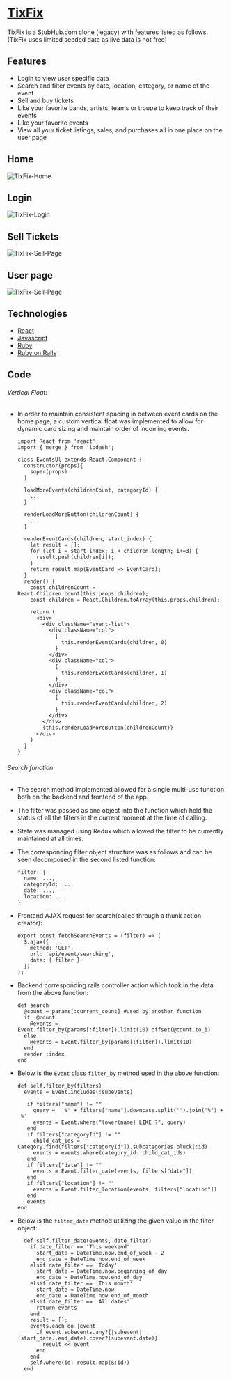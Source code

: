 
# [TixFix](https://tixfix.herokuapp.com/#/)
TixFix is a StubHub.com clone (legacy) with features listed as follows.
(TixFix uses limited seeded data as live data is not free)
## Features
+ Login to view user specific data
+ Search and filter events by date, location, category, or name of the event
+ Sell and buy tickets
+ Like your favorite bands, artists, teams or troupe to keep track of their events
+ Like your favorite events
+ View all your ticket listings, sales, and purchases all in one place on the user page

## Home
![TixFix-Home](https://github.com/Strauaar/TixFix/blob/no_subcats/screenshots/tixfix-home.png "TixFix-Home")

## Login
![TixFix-Login](https://github.com/Strauaar/TixFix/blob/no_subcats/screenshots/login-page.png)

## Sell Tickets
![TixFix-Sell-Page](https://github.com/Strauaar/TixFix/blob/no_subcats/screenshots/sell-tickets-page.png)

## User page
![TixFix-Sell-Page](https://github.com/Strauaar/TixFix/blob/no_subcats/screenshots/user-hub.png)

## Technologies
+ [React](https://reactjs.org/)
+ [Javascript](https://developer.mozilla.org/en-US/docs/Web/JavaScript)
+ [Ruby](https://www.ruby-lang.org/en/)
+ [Ruby on Rails](http://rubyonrails.org/)

## Code

###### Vertical Float:
+ In order to maintain consistent spacing in between event cards on the home page, a custom vertical float was implemented to allow for dynamic card sizing and maintain order of incoming events.


      import React from 'react';
      import { merge } from 'lodash';

      class EventsUl extends React.Component {
        constructor(props){
          super(props)
        }

        loadMoreEvents(childrenCount, categoryId) {
          ...
        }

        renderLoadMoreButton(childrenCount) {
          ...
        }

        renderEventCards(children, start_index) {
          let result = [];
          for (let i = start_index; i < children.length; i+=3) {
            result.push(children[i]);
          }
          return result.map(EventCard => EventCard);
        }
        render() {
          const childrenCount = React.Children.count(this.props.children);
          const children = React.Children.toArray(this.props.children);

          return (
            <div>
              <div className="event-list">
                <div className="col">
                  {
                    this.renderEventCards(children, 0)
                  }
                </div>
                <div className="col">
                  {
                    this.renderEventCards(children, 1)
                  }
                </div>
                <div className="col">
                  {
                    this.renderEventCards(children, 2)
                  }
                </div>
              </div>
              {this.renderLoadMoreButton(childrenCount)}
            </div>
          )
        }
      }

###### Search function
+ The search method implemented allowed for a single multi-use function both on the backend and frontend of the app.
+ The filter was passed as one object into the function which held the status of all the filters in the current moment at the time of calling.
+ State was managed using Redux which allowed the filter to be currently maintained at all times.
+ The corresponding filter object structure was as follows and can be seen decomposed in the second listed function: 

      filter: {
        name: ...,
        categoryId: ...,
        date: ...,
        location: ...
      }

+ Frontend AJAX request for search(called through a thunk action creator):

      export const fetchSearchEvents = (filter) => (
        $.ajax({
          method: 'GET',
          url: 'api/event/searching',
          data: { filter }
        })
      );
+ Backend corresponding rails controller action which took in the data from the above function:

      def search
        @count = params[:current_count] #used by another function
        if  @count
          @events = Event.filter_by(params[:filter]).limit(10).offset(@count.to_i)
        else
          @events = Event.filter_by(params[:filter]).limit(10)
        end
        render :index
      end
+ Below is the `Event` class `filter_by` method used in the above function:

      def self.filter_by(filters)
        events = Event.includes(:subevents)

         if filters["name"] != ""
           query =  '%' + filters["name"].downcase.split('').join("%") + '%'
           events = Event.where("lower(name) LIKE ?", query)
         end
         if filters["categoryId"] != ""
           child_cat_ids = Category.find(filters["categoryId"]).subcategories.pluck(:id)
           events = events.where(category_id: child_cat_ids)
         end
         if filters["date"] != ""
           events = Event.filter_date(events, filters["date"])
         end
         if filters["location"] != ""
           events = Event.filter_location(events, filters["location"])
         end
         events
      end
+ Below is the `filter_date` method utilizing the given value in the filter object:
        
        def self.filter_date(events, date_filter)
          if date_filter == 'This weekend'
            start_date = DateTime.now.end_of_week - 2
            end_date = DateTime.now.end_of_week
          elsif date_filter == 'Today'
            start_date = DateTime.now.beginning_of_day
            end_date = DateTime.now.end_of_day
          elsif date_filter == 'This month'
            start_date = DateTime.now
            end_date = DateTime.now.end_of_month
          elsif date_filter == 'All dates'
            return events
          end
          result = [];
          events.each do |event|
            if event.subevents.any?{|subevent| (start_date..end_date).cover?(subevent.date)}
              result << event
            end
          end
          self.where(id: result.map(&:id))
        end
